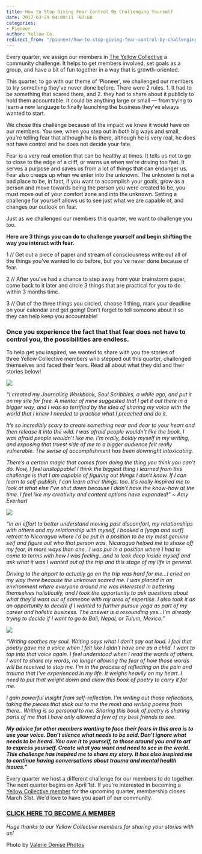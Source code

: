 ```yaml
---
title: How to Stop Giving Fear Control By Challenging Yourself
date: 2017-03-29 04:00:11 -07:00
categories:
- Pioneer
author: Yellow Co.
redirect_from: "/pioneer/how-to-stop-giving-fear-control-by-challenging-yourself/"
---
```


Every quarter, we assign our members in [The Yellow Collective](/membership) a community challenge. It helps to get members involved, set goals as a group, and have a bit of fun together in a way that is growth-oriented.

This quarter, to go with our theme of ‘Pioneer’, we challenged our members to try something they’ve never done before. There were 2 rules. 1\. It had to be something that scared them, and 2\. they had to share about it publicly to hold them accountable. It could be anything large or small — from trying to learn a new language to finally launching the business they’ve always wanted to start.

We chose this challenge because of the impact we knew it would have on our members. You see, when you step out in both big ways and small, you're telling fear that although he is there, although he is very real, he does not have control and he does not decide your fate.

Fear is a very real emotion that can be healthy at times. It tells us not to go to close to the edge of a cliff, or warns us when we're driving too fast. It serves a purpose and saves us from a lot of things that can endanger us. Fear also creeps up when we enter into the unknown. The unknown is not a bad place to be, in fact, if you want to accomplish your goals, grow as a person and move towards being the person you were created to be, you must move out of your comfort zone and into the unknown. Setting a challenge for yourself allows us to see just what we are capable of, and changes our outlook on fear.

Just as we challenged our members this quarter, we want to challenge you too.

**Here are 3 things you can do to challenge yourself and begin shifting the way you interact with fear.**

1 // Get out a piece of paper and stream of consciousness write out all of the things you've wanted to do before, but you've never done because of fear.

2 // After you've had a chance to step away from your brainstorm paper, come back to it later and circle 3 things that are practical for you to do within 3 months time.

3 // Out of the three things you circled, choose 1 thing, mark your deadline on your calendar and get going! Don't forget to tell someone about it so they can help keep you accountable!

### Once you experience the fact that that fear does not have to control you, the possibilities are endless.

To help get you inspired, we wanted to share with you the stories of three Yellow Collective members who stepped out this quarter, challenged themselves and faced their fears. Read all about what they did and their stories below!

[![](https://yellow-blog-images.imgix.net/2017/03/Amy-Everhart-1.jpg)](https://yellow-blog-images.imgix.net/2017/03/Amy-Everhart-1.jpg)

_“I created my Journaling Workbook, Soul Scribbles, a while ago, and put it on my site for free. A mentor of mine suggested that I get it out there in a bigger way, and I was so terrified by the idea of sharing my voice with the world that I knew I needed to practice what I preached and do it._

_It’s so incredibly scary to create something near and dear to your heart and then release it into the wild. I was afraid people wouldn’t like the book. I was afraid people wouldn’t like me. I’m really, boldly myself in my writing, and exposing that truest side of me to a bigger audience felt really vulnerable. The sense of accomplishment has been downright intoxicating._

_There’s a certain magic that comes from doing the thing you think you can’t do. Now, I feel unstoppable! I think the biggest thing I learned from this challenge is that I am capable of figuring out things I don’t know. If I can learn to self-publish, I can learn other things, too. It’s really inspired me to look at what else I’ve shut down because I didn’t have the know-how at the time. I feel like my creativity and content options have expanded!” ~ Amy Everhart_

[![](https://yellow-blog-images.imgix.net/2017/03/Taylor-Davis-2.jpg)](https://yellow-blog-images.imgix.net/2017/03/Taylor-Davis-2.jpg)

_“In an effort to better understand moving past discomfort, my relationships with others and my relationship with myself, I booked a [yoga and surf] retreat to Nicaragua where I'd be put in a position to be my most genuine self and figure out who that person was. Nicaragua helped me to shake off my fear, in more ways than one...I was put in a position where I had to come to terms with how I was feeling...and to look deep inside myself and ask what it was I wanted out of the trip and this stage of my life in general._

_Driving to the airport to actually go on the trip was hard for me...I cried on my way there because the unknown scared me. I was placed in an environment where everyone around me was interested in bettering themselves holistically, and I took the opportunity to ask questions about what they'd want out of someone with my area of expertise. I also took it as an opportunity to decide if I wanted to further pursue yoga as part of my career and holistic business. The answer is a resounding yes...I'm already trying to decide if I want to go to Bali, Nepal, or Tulum, Mexico.”_

[![](https://yellow-blog-images.imgix.net/2017/03/Zantika-2.jpg)](https://yellow-blog-images.imgix.net/2017/03/Zantika-2.jpg)

_“Writing soothes my soul. Writing says what I don't say out loud. I feel that poetry gave me a voice when I felt like I didn't have one as a child. I want to tap into that voice again. I feel understood when I read the words of others. I want to share my words, no longer allowing the fear of how those words will be received to stop me. I'm in the process of reflecting on the pain and trauma that I've experienced in my life. It weighs heavily on my heart. I need to put that weight down and allow this book of poetry to carry it for me._

_I gain powerful insight from self-reflection. I'm writing out those reflections, taking the pieces that stick out to me the most and writing poems from there.. Writing is so personal to me. Sharing this book of poetry is sharing parts of me that I have only allowed a few of my best friends to see._

**_My advice for other members wanting to face their fears in this area is to use your voice. Don't silence what needs to be said. Don't ignore what needs to be heard. You owe it to yourself, to those around you and to art to express yourself. Create what you want and need to see in the world. This challenge has inspired me to share my story. It has also inspired me to continue having conversations about trauma and mental health issues.”_**

Every quarter we host a different challenge for our members to do together. The next quarter begins on April 1st. If you're interested in becoming a [Yellow Collective member](https://yellowco.myshopify.com/products/the-yellow-collective) for the upcoming quarter, membership closes March 31st. We'd love to have you apart of our community.

### [CLICK HERE TO BECOME A MEMBER](https://yellowco.myshopify.com/products/the-yellow-collective)

_Huge thanks to our Yellow Collective members for sharing your stories with us!_

Photo by [Valerie Denise Photos](http://www.valeriedenisephotos.com/)

